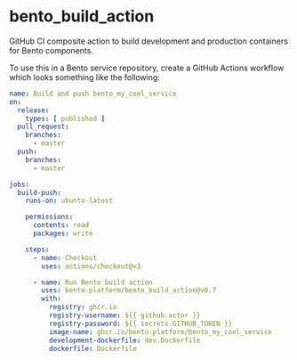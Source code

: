 # bento_build_action
GitHub CI composite action to build development and production containers for Bento components.

To use this in a Bento service repository, create a GitHub Actions workflow 
which looks something like the following:

```yaml
name: Build and push bento_my_cool_service
on:
  release:
    types: [ published ]
  pull_request:
    branches:
      - master
  push:
    branches:
      - master

jobs:
  build-push:
    runs-on: ubuntu-latest

    permissions:
      contents: read
      packages: write

    steps:
      - name: Checkout
        uses: actions/checkout@v3

      - name: Run Bento build action
        uses: bento-platform/bento_build_action@v0.7
        with:
          registry: ghcr.io
          registry-username: ${{ github.actor }}
          registry-password: ${{ secrets.GITHUB_TOKEN }}
          image-name: ghcr.io/bento-platform/bento_my_cool_service
          development-dockerfile: dev.Dockerfile
          dockerfile: Dockerfile
```

